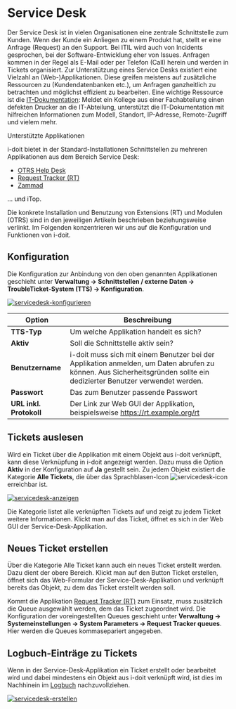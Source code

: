 # Service Desk

Der Service Desk ist in vielen Organisationen eine zentrale Schnittstelle zum Kunden. Wenn der Kunde ein Anliegen zu einem Produkt hat, stellt er eine Anfrage (Request) an den Support. Bei ITIL wird auch von Incidents gesprochen, bei der Software-Entwicklung eher von Issues. Anfragen kommen in der Regel als E-Mail oder per Telefon (Call) herein und werden in Tickets organisiert. Zur Unterstützung eines Service Desks existiert eine Vielzahl an (Web-)Applikationen. Diese greifen meistens auf zusätzliche Ressourcen zu (Kundendatenbanken etc.), um Anfragen ganzheitlich zu betrachten und möglichst effizient zu bearbeiten. Eine wichtige Ressource ist die [IT-Dokumentation](../../glossar.md): Meldet ein Kollege aus einer Fachabteilung einen defekten Drucker an die IT-Abteilung, unterstützt die IT-Dokumentation mit hilfreichen Informationen zum Modell, Standort, IP-Adresse, Remote-Zugriff und vielem mehr.

Unterstützte Applikationen

i-doit bietet in der Standard-Installationen Schnittstellen zu mehreren Applikationen aus dem Bereich Service Desk:

*   [OTRS Help Desk](../service-desk/otrs-help-desk.md)
*   [Request Tracker (RT)](../service-desk/request-tracker.md)
*   [Zammad](../service-desk/zammad.md)

… und iTop.

Die konkrete Installation und Benutzung von Extensions (RT) und Modulen (OTRS) sind in den jeweiligen Artikeln beschrieben beziehungsweise verlinkt. Im Folgenden konzentrieren wir uns auf die Konfiguration und Funktionen von i-doit.

Konfiguration
-------------

Die Konfiguration zur Anbindung von den oben genannten Applikationen geschieht unter **Verwaltung → Schnittstellen / externe Daten → TroubleTicket-System (TTS) → Konfiguration**.

[![servicedesk-konfigurieren](../../assets/images/de/automatisierung-und-integration/service-desk/1-sd.png)](../../assets/images/de/automatisierung-und-integration/service-desk/1-sd.png)

| Option | Beschreibung |
| --- | --- |
| **TTS-Typ** | Um welche Applikation handelt es sich? |
| **Aktiv** | Soll die Schnittstelle aktiv sein? |
| **Benutzername** | i-doit muss sich mit einem Benutzer bei der Applikation anmelden, um Daten abrufen zu können. Aus Sicherheitsgründen sollte ein dedizierter Benutzer verwendet werden. |
| **Passwort** | Das zum Benutzer passende Passwort |
| **URL inkl. Protokoll** | Der Link zur Web GUI der Applikation, beispielsweise https://rt.example.org/rt |

Tickets auslesen
----------------

Wird ein Ticket über die Applikation mit einem Objekt aus i-doit verknüpft, kann diese Verknüpfung in i-doit angezeigt werden. Dazu muss die Option **Aktiv** in der Konfiguration auf **Ja** gestellt sein. Zu jedem Objekt existiert die Kategorie **Alle Tickets**, die über das Sprachblasen-Icon ![servicedesk-icon](../../assets/images/de/automatisierung-und-integration/service-desk/2-sd.png) erreichbar ist.

[![servicedesk-anzeigen](../../assets/images/de/automatisierung-und-integration/service-desk/3-sd.png)](../../assets/images/de/automatisierung-und-integration/service-desk/3-sd.png)

Die Kategorie listet alle verknüpften Tickets auf und zeigt zu jedem Ticket weitere Informationen. Klickt man auf das Ticket, öffnet es sich in der Web GUI der Service-Desk-Applikation.

Neues Ticket erstellen
----------------------

Über die Kategorie Alle Ticket kann auch ein neues Ticket erstellt werden. Dazu dient der obere Bereich. Klickt man auf den Button Ticket erstellen, öffnet sich das Web-Formular der Service-Desk-Applikation und verknüpft bereits das Objekt, zu dem das Ticket erstellt werden soll.

Kommt die Applikation [Request Tracker (RT)](../service-desk/request-tracker.md) zum Einsatz, muss zusätzlich die Queue ausgewählt werden, dem das Ticket zugeordnet wird. Die Konfiguration der voreingestellten Queues geschieht unter **Verwaltung → Systemeinstellungen → System Parameters → Request Tracker queues**. Hier werden die Queues kommasepariert angegeben.

Logbuch-Einträge zu Tickets
---------------------------

Wenn in der Service-Desk-Applikation ein Ticket erstellt oder bearbeitet wird und dabei mindestens ein Objekt aus i-doit verknüpft wird, ist dies im Nachhinein im [Logbuch](../../grundlagen/logbuch.md) nachzuvollziehen.

[![servicedesk-erstellen](../../assets/images/de/automatisierung-und-integration/service-desk/4-sd.png)](../../assets/images/de/automatisierung-und-integration/service-desk/4-sd.png)
